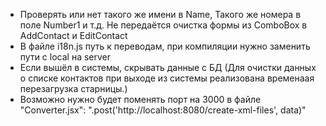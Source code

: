 -  Проверять или нет такого же имени в Name, Такого же номера в поле Number1 и т.д. Не передаётся очистка формы из ComboBox в AddContact и EditContact
-  В файле i18n.js путь к переводам, при компиляции нужно заменить пути с local на server
-  Если вышёл в системы, скрывать данные с БД (Для очистки данных о списке контактов при выходе из системы реализована временаая перезагрузка старницы.)
-  Возможно нужно будет поменять порт на 3000 в файле "Converter.jsx": ".post('http://localhost:8080/create-xml-files', data)"

